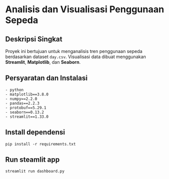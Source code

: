 # Analisis dan Visualisasi Penggunaan Sepeda

## Deskripsi Singkat
Proyek ini bertujuan untuk menganalisis tren penggunaan sepeda berdasarkan dataset `day.csv`. Visualisasi data dibuat menggunakan **Streamlit**, **Matplotlib**, dan **Seaborn**.

## Persyaratan dan Instalasi
```
- python
- matplotlib==3.8.0
- numpy==2.2.0
- pandas==2.2.3
- protobuf==5.29.1
- seaborn==0.13.2
- streamlit==1.33.0
```

## Install dependensi
```
pip install -r requirements.txt
```

## Run steamlit app
```
streamlit run dashboard.py
```
